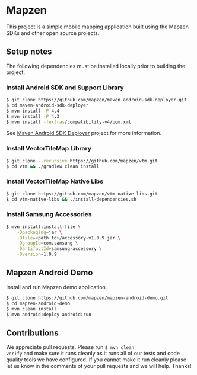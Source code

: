 # Mapzen

This project is a simple mobile mapping application built using the Mapzen SDKs and other open source projects. 


## Setup notes

The following dependencies must be installed locally prior to building the project.

### Install Android SDK and Support Library

```bash
$ git clone https://github.com/mapzen/maven-android-sdk-deployer.git
$ cd maven-android-sdk-deployer
$ mvn install -P 4.4
$ mvn install -P 4.3
$ mvn install -fextras/compatibility-v4/pom.xml
```

See [Maven Android SDK Deployer](https://github.com/mosabua/maven-android-sdk-deployer) project for more information.

### Install VectorTileMap Library

```bash
$ git clone --recursive https://github.com/mapzen/vtm.git
$ cd vtm && ./gradlew clean install
```

### Install VectorTileMap Native Libs

```bash
$ git clone https://github.com/mapzen/vtm-native-libs.git
$ cd vtm-native-libs && ./install-dependencies.sh
```

### Install Samsung Accessories

```bash
$ mvn install:install-file \
    -Dpackaging=jar \
    -Dfile=<path to>/accessory-v1.0.9.jar \
    -DgroupId=com.samsung \
    -DartifactId=samsung-accessory \
    -Dversion=1.0.9
```

## Mapzen Android Demo

Install and run Mapzen demo application.

```bash
$ git clone https://github.com/mapzen/mapzen-android-demo.git
$ cd mapzen-android-demo
$ mvn clean install
$ mvn android:deploy android:run
```

## Contributions
We appreciate pull requests. Please run <code>$ mvn clean verify</code>
and make sure it runs cleanly as it runs all of our tests and code quality tools 
we have configured. If you cannot make it run cleanly please let us know in the
comments of your pull requests and we will help. Thanks!
